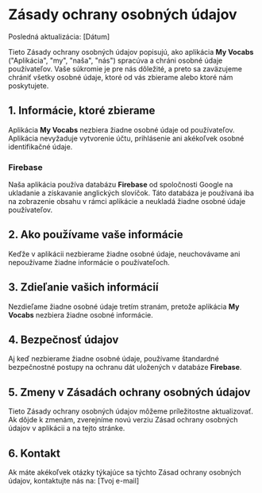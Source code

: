 
# Zásady ochrany osobných údajov

Posledná aktualizácia: [Dátum]

Tieto Zásady ochrany osobných údajov popisujú, ako aplikácia **My Vocabs** ("Aplikácia", "my", "naša", "nás") spracúva a chráni osobné údaje používateľov. Vaše súkromie je pre nás dôležité, a preto sa zaväzujeme chrániť všetky osobné údaje, ktoré od vás zbierame alebo ktoré nám poskytujete.

## 1. Informácie, ktoré zbierame
Aplikácia **My Vocabs** nezbiera žiadne osobné údaje od používateľov. Aplikácia nevyžaduje vytvorenie účtu, prihlásenie ani akékoľvek osobné identifikačné údaje.

### Firebase
Naša aplikácia používa databázu **Firebase** od spoločnosti Google na ukladanie a získavanie anglických slovíčok. Táto databáza je používaná iba na zobrazenie obsahu v rámci aplikácie a neukladá žiadne osobné údaje používateľov.

## 2. Ako používame vaše informácie
Keďže v aplikácii nezbierame žiadne osobné údaje, neuchovávame ani nepoužívame žiadne informácie o používateľoch.

## 3. Zdieľanie vašich informácií
Nezdieľame žiadne osobné údaje tretím stranám, pretože aplikácia **My Vocabs** nezbiera žiadne osobné informácie.

## 4. Bezpečnosť údajov
Aj keď nezbierame žiadne osobné údaje, používame štandardné bezpečnostné postupy na ochranu dát uložených v databáze **Firebase**.

## 5. Zmeny v Zásadách ochrany osobných údajov
Tieto Zásady ochrany osobných údajov môžeme príležitostne aktualizovať. Ak dôjde k zmenám, zverejníme novú verziu Zásad ochrany osobných údajov v aplikácii a na tejto stránke.

## 6. Kontakt
Ak máte akékoľvek otázky týkajúce sa týchto Zásad ochrany osobných údajov, kontaktujte nás na: [Tvoj e-mail]

